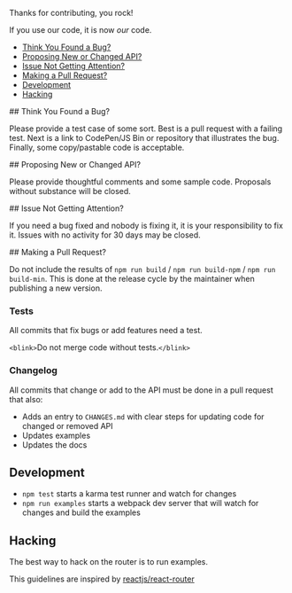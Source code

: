 Thanks for contributing, you rock!

If you use our code, it is now *our* code.

- [Think You Found a Bug?](#bug)
- [Proposing New or Changed API?](#api)
- [Issue Not Getting Attention?](#attention)
- [Making a Pull Request?](#pr)
- [Development](#development)
- [Hacking](#hacking)

<a name="bug"/>
## Think You Found a Bug?

Please provide a test case of some sort. Best is a pull request with a failing test. Next is a link to CodePen/JS Bin or repository that illustrates the bug. Finally, some copy/pastable code is acceptable.

<a name="api"/>
## Proposing New or Changed API?

Please provide thoughtful comments and some sample code. Proposals without substance will be closed.

<a name="attention"/>
## Issue Not Getting Attention?

If you need a bug fixed and nobody is fixing it, it is your responsibility to fix it. Issues with no activity for 30 days may be closed.

<a name="pr"/>
## Making a Pull Request?

Do not include the results of `npm run build` / `npm run build-npm` / `npm run build-min`. This is done at the release cycle by the maintainer when publishing a new version.

### Tests

All commits that fix bugs or add features need a test.

`<blink>`Do not merge code without tests.`</blink>`

### Changelog

All commits that change or add to the API must be done in a pull request that also:

- Adds an entry to `CHANGES.md` with clear steps for updating code for changed or removed API
- Updates examples
- Updates the docs

## Development

- `npm test` starts a karma test runner and watch for changes
- `npm run examples` starts a webpack dev server that will watch for changes and build the examples

## Hacking

The best way to hack on the router is to run examples.

This guidelines are inspired by [reactjs/react-router](https://github.com/reactjs/react-router/blob/master/CONTRIBUTING.md)
